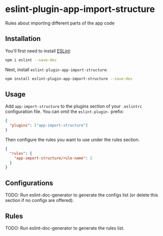 # eslint-plugin-app-import-structure

Rules about importing different parts of the app code

## Installation

You'll first need to install [ESLint](https://eslint.org/):

```sh
npm i eslint --save-dev
```

Next, install `eslint-plugin-app-import-structure`:

```sh
npm install eslint-plugin-app-import-structure --save-dev
```

## Usage

Add `app-import-structure` to the plugins section of your `.eslintrc` configuration file. You can omit the `eslint-plugin-` prefix:

```json
{
  "plugins": ["app-import-structure"]
}
```

Then configure the rules you want to use under the rules section.

```json
{
  "rules": {
    "app-import-structure/rule-name": 2
  }
}
```

## Configurations

<!-- begin auto-generated configs list -->

TODO: Run eslint-doc-generator to generate the configs list (or delete this section if no configs are offered).

<!-- end auto-generated configs list -->

## Rules

<!-- begin auto-generated rules list -->

TODO: Run eslint-doc-generator to generate the rules list.

<!-- end auto-generated rules list -->
